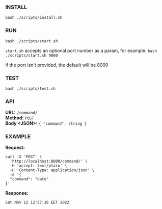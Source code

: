 ### INSTALL

`bash ./scripts/install.sh`


### RUN

`bash ./scripts/start.sh`

`start.sh` accepts an optional port number as a param, for example: `bash ./scripts/start.sh 9000`

If the port isn't provided, the default will be 8000

### TEST

`bash ./scripts/test.sh`


### API

**URL:** `/command/` <br>
**Method:** `POST`<br>
**Body \<JSON\>:** ```{
  "command": string
}```

### EXAMPLE

**Request:**

```shell
curl -X 'POST' \
  'http://localhost:8000/command/' \
  -H 'accept: text/plain' \
  -H 'Content-Type: application/json' \
  -d '{
  "command": "date"
}'
```

**Response:**

`Sat Nov 12 12:57:16 EET 2022`
